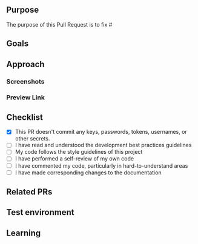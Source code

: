 ## Purpose
<!--- Describe the problems, issues, or needs driving this feature/fix and include links to related issues -->
The purpose of this Pull Request is to fix #<issue-number>

## Goals
<!---  Describe the solutions that this feature/fix will introduce to resolve the problems described above -->

## Approach
<!--- Describe how you are implementing the solutions. Include a link to a Markdown file or Google doc if the feature write-up is too long to paste here. -->

### Screenshots
<!---  Include an animated GIF or screenshot if the change affects the UI.  -->
  
### Preview Link
<!---  Go to the Settings > Pages in your forked repository and select the correct branch and select the root folder. After that click the Save button and paste it in here. -->

##  Checklist
- [x] This PR doesn't commit any keys, passwords, tokens, usernames, or other secrets.
- [ ] I have read and understood the development best practices guidelines
- [ ] My code follows the style guidelines of this project
- [ ] I have performed a self-review of my own code
- [ ] I have commented my code, particularly in hard-to-understand areas
- [ ] I have made corresponding changes to the documentation

## Related PRs
<!--- List any other related PRs --> 

## Test environment
<!--- List all JDK versions, operating systems, databases, and browser/versions on which this feature/fix was tested --> 

## Learning
<!--- Describe the research phase and any blog posts, patterns, libraries, or add-ons you used to solve the problem. --> 
 
